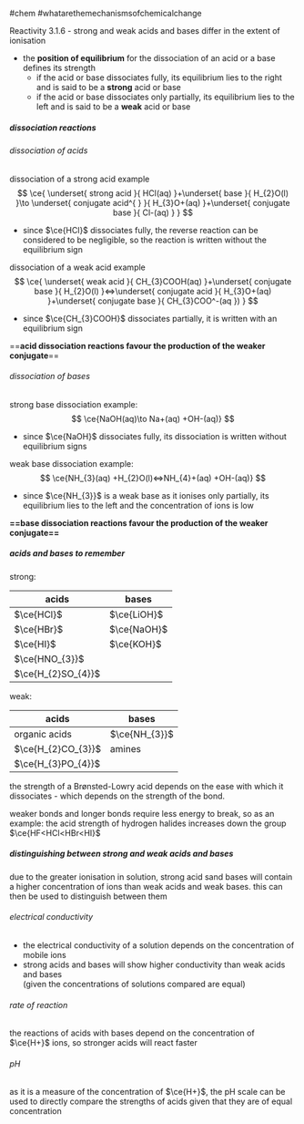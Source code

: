 #chem #whatarethemechanismsofchemicalchange  
  
Reactivity 3.1.6 - strong and weak acids and bases differ in the extent of ionisation  
  
- the **position of equilibrium** for the dissociation of an acid or a base defines its strength  
	- if the acid or base dissociates fully, its equilibrium lies to the right and is said to be a **strong** acid or base  
	- if the acid or base dissociates only partially, its equilibrium lies to the left and is said to be a **weak** acid or base  
##### dissociation reactions  
###### dissociation of acids  
  
dissociation of a strong acid example  
$$  
\ce{  
\underset{ strong acid }{ HCl(aq) }+\underset{ base }{ H_{2}O(l) }\to \underset{ conjugate acid^{ } }{ H_{3}O+(aq) }+\underset{ conjugate base }{ Cl-(aq) }  
}  
$$  
- since $\ce{HCl}$ dissociates fully, the reverse reaction can be considered to be negligible, so the reaction is written without the equilibrium sign  
  
dissociation of a weak acid example  
$$  
\ce{  
\underset{ weak acid }{ CH_{3}COOH(aq) }+\underset{ conjugate base }{ H_{2}O(l) }<=>\underset{ conjugate acid }{ H_{3}O+(aq) }+\underset{ conjugate base }{ CH_{3}COO^-(aq })  
}  
$$  
- since $\ce{CH_{3}COOH}$ dissociates partially, it is written with an equilibrium sign  
  
==**acid dissociation reactions favour the production of the weaker conjugate**==  
###### dissociation of bases  
strong base dissociation example:  
$$  
\ce{NaOH(aq)\to Na+(aq) +OH-(aq)}  
$$  
- since $\ce{NaOH}$ dissociates fully, its dissociation is written without equilibrium signs  
  
weak base dissociation example:  
$$  
\ce{NH_{3}(aq) +H_{2}O(l)<=>NH_{4}+(aq) +OH-(aq)}  
$$  
- since $\ce{NH_{3}}$ is a weak base as it ionises only partially, its equilibrium lies to the left and the concentration of ions is low  
  
**==base dissociation reactions favour the production of the weaker conjugate==**  
  
##### acids and bases to remember  
  
strong:  
  
| acids              | bases       |  
| ------------------ | ----------- |  
| $\ce{HCl}$         | $\ce{LiOH}$ |  
| $\ce{HBr}$         | $\ce{NaOH}$ |  
| $\ce{HI}$          | $\ce{KOH}$  |  
| $\ce{HNO_{3}}$     |             |  
| $\ce{H_{2}SO_{4}}$ |             |  
  
weak:  
  
| acids              | bases         |  
| ------------------ | ------------- |  
| organic acids      | $\ce{NH_{3}}$ |  
| $\ce{H_{2}CO_{3}}$ | amines        |  
| $\ce{H_{3}PO_{4}}$ |               |  
  
the strength of a Brønsted-Lowry acid depends on the ease with which it dissociates - which depends on the strength of the bond.  
  
weaker bonds and longer bonds require less energy to break, so as an example: the acid strength of hydrogen halides increases down the group $\ce{HF<HCl<HBr<HI}$  
  
##### distinguishing between strong and weak acids and bases  
due to the greater ionisation in solution, strong acid sand bases will contain a higher concentration of ions than weak acids and weak bases. this can then be used to distinguish between them  
###### electrical conductivity  
- the electrical conductivity of a solution depends on the concentration of mobile ions  
- strong acids and bases will show higher conductivity than weak acids and bases  
(given the concentrations of solutions compared are equal)  
###### rate of reaction  
the reactions of acids with bases depend on the concentration of $\ce{H+}$ ions, so stronger acids will react faster  
###### $\text{pH}$  
as it is a measure of the concentration of $\ce{H+}$, the $\text{pH}$ scale can be used to directly compare the strengths of acids given that they are of equal concentration